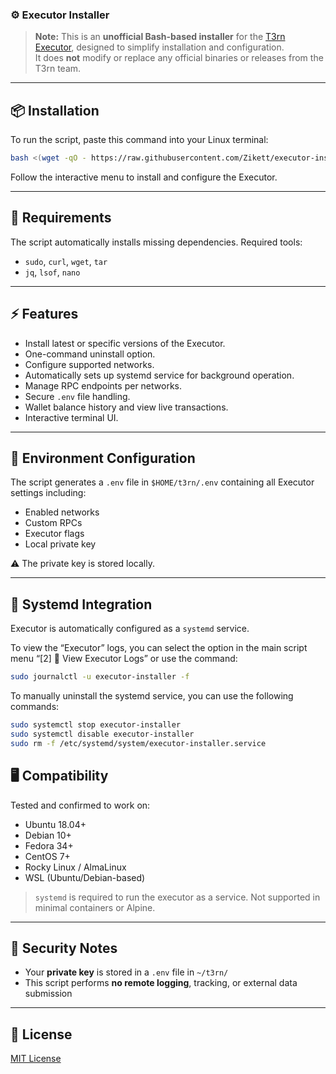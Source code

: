 ### ⚙️ Executor Installer

> **Note:** This is an **unofficial Bash-based installer** for the [T3rn Executor](https://github.com/t3rn/executor-release), designed to simplify installation and configuration.  
> It does **not** modify or replace any official binaries or releases from the T3rn team.

---
## 📦 Installation

To run the script, paste this command into your Linux terminal:

```bash
bash <(wget -qO - https://raw.githubusercontent.com/Zikett/executor-installer/main/executor-installer.sh)
```

Follow the interactive menu to install and configure the Executor.

---

## 🧪 Requirements

The script automatically installs missing dependencies. Required tools:

- `sudo`, `curl`, `wget`, `tar`
- `jq`, `lsof`, `nano`

---

## ⚡ Features

- Install latest or specific versions of the Executor.
- One-command uninstall option.
- Configure supported networks.
- Automatically sets up systemd service for background operation.
- Manage RPC endpoints per networks.
- Secure `.env` file handling.
- Wallet balance history and view live transactions.
- Interactive terminal UI.

---

## 📁 Environment Configuration

The script generates a `.env` file in `$HOME/t3rn/.env` containing all Executor settings including:

- Enabled networks
- Custom RPCs
- Executor flags
- Local private key

⚠️ The private key is stored locally.

---

## 📜 Systemd Integration

Executor is automatically configured as a `systemd` service.

To view the “Executor” logs, you can select the option in the main script menu “[2] 🔎 View Executor Logs” or use the command:

```bash
sudo journalctl -u executor-installer -f
```

To manually uninstall the systemd service, you can use the following commands:

```bash
sudo systemctl stop executor-installer
sudo systemctl disable executor-installer
sudo rm -f /etc/systemd/system/executor-installer.service
```
## 🖥️ Compatibility

Tested and confirmed to work on:

- Ubuntu 18.04+
- Debian 10+
- Fedora 34+
- CentOS 7+
- Rocky Linux / AlmaLinux
- WSL (Ubuntu/Debian-based)

> `systemd` is required to run the executor as a service. Not supported in minimal containers or Alpine.

---

## 🔐 Security Notes

- Your **private key** is stored in a `.env` file in `~/t3rn/`  
- This script performs **no remote logging**, tracking, or external data submission

---

## 📄 License

[MIT License](./LICENSE)

